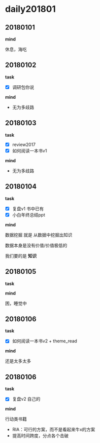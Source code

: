 # daily201801

## 20180101

**mind**

休息，海吃

## 20180102

**task**

- [x] 调研包你说

**mind**

- 无为多歧路

## 20180103

**task**

- [x] review2017
- [x] 如何阅读一本书v1

**mind**

- 无为多歧路

## 20180104

**task**

- [x] 复盘v1 书中已有
- [x] 小白年终总结ppt

**mind**

数据挖掘 就是 从数据中挖掘出知识

数据本身是没有价值/价值极低的

我们要的是 **知识**

## 20180105

**task**

**mind**

困，睡觉中

## 20180106

**task**

- [x] 如何阅读一本书v2 + theme_read

**mind**

还是太多太多


## 20180106

**task**

- [x] 复盘v2 自己的

**mind**

行动类书籍
- RIA：可行的方案，而不是看起来牛x的方案
- 提高时间跨度，分点各个击破

